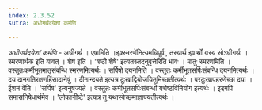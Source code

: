 ```yaml
---
index: 2.3.52
sutra: अधीगर्थदयेशां कर्मणि

---
```

_अधीगर्थदयेशां कर्मणि_ - अधीगर्थ । एषामिति ।इक्स्मरणे॑नित्यमधिपूर्वः, तस्यार्थ इवार्थों यस्य सोऽधीगर्थः । स्मरणार्थक इति यावत् । शेष इति । 'षष्ठी शेषे' इत्यतस्तदनुवृत्तेरिति भावः । मातुः स्मरणमिति । वस्तुतःकर्मीभूतमातृसंबन्धि स्मरणमित्यर्थः । सर्पिषो दयनमिति । वस्तुतः कर्मींभूतसर्पिःसंबन्धि दयनमित्यर्थः ।दय दानगतिरक्षणहिंसादानेषु॑ । दीनान्दयते इत्यत्र दुःखाद्वियोजयितुमिच्छतीत्यर्थः । परदुःखापहरणेच्छा दया । ईशनं वेति । 'सर्पिष' इत्यनुषज्यते । वस्तुतः कर्मीभूतसर्पिःसंबन्धी यथेष्टविनियोग इत्यर्थः । इदमपि समासनिषेधार्थमेव । 'लोकानीष्टे' इत्यत्र तु यथास्वेच्छमाज्ञापयतीत्यर्थः ।